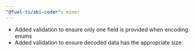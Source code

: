 ```yaml
---
"@fuel-ts/abi-coder": minor
---
```


- Added validation to ensure only one field is provided when encoding enums
- Added validation to ensure decoded data has the appropriate size